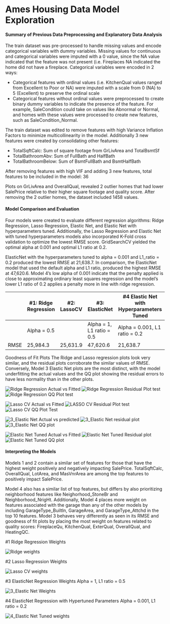 # Ames Housing Data Model Exploration

#### Summary of Previous Data Preprocessing and Explanatory Data Analysis

The train dataset was pre-processed to handle missing values and encode categorical variables with dummy variables. Missing values for continuous and categorical variables were imputed with a 0 value, since the NA value indicated that the feature was not present (i.e. Fireplaces NA indicated the home did not have a fireplace. Categorical variables were encoded in 2 ways:  
* Categorical features with ordinal values (i.e. KitchenQual values ranged from Excellent to Poor or NA)  were imputed with a scale from 0 (NA) to 5 (Excellent) to preserve the ordinal scale
* Categorical features without ordinal values were preprocessed to create binary dummy variables to indicate the presence of the feature. For example, SaleCondition could take on values like Abnormal or Normal, and homes with these values were processed to create new features, such as SaleCondition_Normal.

The train dataset was edited to remove features with high Variance Inflation Factors to minimize multicollinearity in the model. Additionally 3 new features were created by consolidating other features:  
* TotalSqftCalc: Sum of square footage from GrLivArea and TotalBsmtSf
* TotalBathroomAbv: Sum of FullBath and HalfBath
* TotalBathroomBelow: Sum of BsmtFullBath and BsmtHalfBath

After removing features with high VIF and adding 3 new features, total features to be included in the model: 36  

Plots on GrLivArea and OverallQual, revealed 2 outlier homes that had lower SalePrice relative to their higher square footage and quality score. After removing the 2 outlier homes, the dataset included 1458 values.   

#### Model Comparison and Evaluation

Four models were created to evaluate different regression algorithms: Ridge Regression, Lasso Regression, Elastic Net, and Elastic Net with hyperparameters tuned.
Additionally, the Lasso Regression and Elastic Net with tuned hyperparameters models also incorporated K-Fold cross validation to optimize the lowest RMSE score. GridSearchCV yielded the optimal alpha at 0.001 and optimal L1 ratio at 0.2.

ElasticNet with the hyperparameters tuned to alpha = 0.001 and L1_ratio = 0.2 produced the lowest RMSE at 21,638.7. In comparison, the ElasticNet model that used the default alpha and L1 ratio, produced the highest RMSE at 47,620.6. Model 4’s low alpha of 0.001 indicate that the penalty applied is close to approximating ordinary least squares regression and the model’s lower L1 ratio of 0.2 applies a penalty more in line with ridge regression.  

|      | #1: Ridge Regression | #2: LassoCV | #3: ElasticNet            | #4 Elastic Net with Hyperparameters Tuned |
| -----| -------------------- | ----------- | --------------------------| ------------------------------------------|                    
|      | Alpha = 0.5          |             | Alpha = 1, L1 ratio = 0.5 | Alpha = 0.001, L1 ratio = 0.2             |
| RMSE | 25,984.3             | 25,631.9    | 47,620.6                  | 21,638.7                                  | 

Goodness of Fit Plots
The Ridge and Lasso regression plots look very similar, and the residual plots corroborate the similar values of RMSE. Conversely, Model 3 Elastic Net plots are the most distinct, with the model underfitting the actual values and the QQ plot showing the residual errors to have less normality than in the other plots. 

![Ridge Regression Actual vs Fitted](https://user-images.githubusercontent.com/49419673/150708784-f907de96-daff-48eb-9d71-d4120c371573.png)
![Ridge Regression Residual Plot test](https://user-images.githubusercontent.com/49419673/150708797-8d34d11c-3d48-48b4-aab9-15fdbb220e4f.png)
![Ridge Regression QQ Plot test](https://user-images.githubusercontent.com/49419673/150708805-ad72750d-6293-45f5-b2df-91f1c2de0710.png)

![Lasso CV Actual vs Fitted](https://user-images.githubusercontent.com/49419673/150708837-66e5a0ff-1c7c-47e3-838b-85f7e81ef2a6.png)
![LASSO CV Residual Plot test](https://user-images.githubusercontent.com/49419673/150708848-365552c0-4a72-4729-b99c-3776874172fb.png)
![Lasso CV QQ Plot Test](https://user-images.githubusercontent.com/49419673/150708855-0794b844-15c5-4d84-bffc-28230b14cfcb.png)

![3_Elastic Net Actual vs predicted](https://user-images.githubusercontent.com/49419673/150708893-45352bfa-51bd-48ef-8c34-c9b0c26f949b.png)
![3_Elastic Net residual plot](https://user-images.githubusercontent.com/49419673/150708908-a111cb29-8bbb-4ea2-b083-df40eac2de11.png)
![3_Elastic Net QQ plot](https://user-images.githubusercontent.com/49419673/150708920-18688a1a-186a-4c1b-9772-be21f14ddbe7.png)

![Elastic Net Tuned Actual vs Fitted](https://user-images.githubusercontent.com/49419673/150708966-ee89614d-7f46-4ab7-9f5a-3a2d40927b5e.png)
![Elastic Net Tuned Residual plot](https://user-images.githubusercontent.com/49419673/150708983-60b6c6e5-218d-467d-955a-a7991c873704.png)
![Elastic Net Tuned QQ plot](https://user-images.githubusercontent.com/49419673/150708992-a3967ac8-c00b-4aa6-985c-6f9cddc91d9f.png)

#### Interpreting the Models

Models 1 and 2 contain a similar set of features for those that have the highest weight positively and negatively impacting SalePrice. TotalSqftCalc, OverallQual, LotArea, and MasVnrArea are among the top features to positively impact SalePrice.   

Model 4  also has a similar list of top features, but differs by also prioritizing neighborhood features like Neighorhood_StoneBr and Neighborhood_NrigHt. Additionally, Model 4 places more weight on features associated with the garage than any of the other models by including GarageType_BuiltIn, GarageArea, and GarageType_Attchd in the top 10 features. Model 3 behaves very differently as seen in its RMSE and goodness of fit plots by placing the most weight on features related to quality scores: FireplaceQu, KitchenQual, ExterQual, OverallQual, and HeatingQC.  

#1 Ridge Regression Weights

![Ridge weights](https://user-images.githubusercontent.com/49419673/150709143-2c1fff56-8071-4603-9814-d6d21e5b1bde.png)

#2 Lasso Regression Weights

![Lasso CV weights](https://user-images.githubusercontent.com/49419673/150709189-abe05b6c-b76c-4502-8654-c00e266c1bfc.png)

#3 ElasticNet Regression Weights Alpha = 1, L1 ratio = 0.5

![3_Elastic Net Weights](https://user-images.githubusercontent.com/49419673/150709290-b4fde50c-d698-4fda-814d-e43bbbd00661.png)

#4 ElasticNet Regression with Hypertuned Parameters Alpha = 0.001, L1 ratio = 0.2

![4_Elastic Net Tuned weights](https://user-images.githubusercontent.com/49419673/150709369-c14c8093-0453-47bd-96b0-d107f06f5e70.png)





